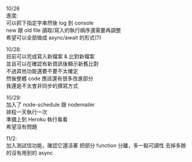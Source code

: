 10/26  
進度:  
    可以抓下指定字串然後 log 到 console  
    new 跟 old file 讀取/寫入的執行順序還需要再調整  
    希望可以全部做成 async/await 的形式(?)  
  
10/28:  
    目前可以完成寫入新檔案 & 比對新檔案  
    並且可以在確認有新資訊後顯示新舊比對  
    不過其他功能還要不要不太確定  
    然後整體 code 應該還有很多改進部分  
    我還是不太會非同步的撰寫方式  
  
10/29:  
    加入了 node-schedule 跟 nodemailer  
    排程一天執行一次  
    準備上到 Heroku 執行看看  
    希望沒有問題  
  
11/2:  
    加入測試信功能，確認它還活著
    把部分 function 分離，多一點可讀性
    去掉多餘的沒有用到的 async